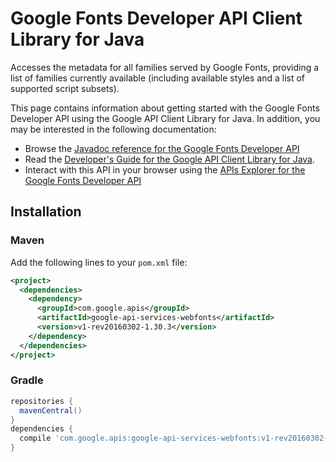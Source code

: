 # Google Fonts Developer API Client Library for Java

Accesses the metadata for all families served by Google Fonts, providing a list of families currently available (including available styles and a list of supported script subsets).

This page contains information about getting started with the Google Fonts Developer API
using the Google API Client Library for Java. In addition, you may be interested
in the following documentation:

* Browse the [Javadoc reference for the Google Fonts Developer API][javadoc]
* Read the [Developer's Guide for the Google API Client Library for Java][google-api-client].
* Interact with this API in your browser using the [APIs Explorer for the Google Fonts Developer API][api-explorer]

## Installation

### Maven

Add the following lines to your `pom.xml` file:

```xml
<project>
  <dependencies>
    <dependency>
      <groupId>com.google.apis</groupId>
      <artifactId>google-api-services-webfonts</artifactId>
      <version>v1-rev20160302-1.30.3</version>
    </dependency>
  </dependencies>
</project>
```

### Gradle

```gradle
repositories {
  mavenCentral()
}
dependencies {
  compile 'com.google.apis:google-api-services-webfonts:v1-rev20160302-1.30.3'
}
```

[javadoc]: https://googleapis.dev/java/google-api-services-webfonts/latest/index.html
[google-api-client]: https://github.com/googleapis/google-api-java-client/
[api-explorer]: https://developers.google.com/apis-explorer/#p/webfonts/v1/
